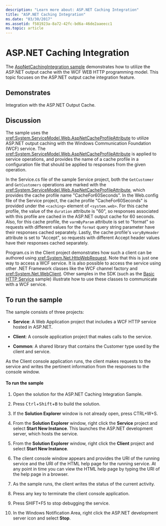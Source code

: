 ```yaml
---
description: "Learn more about: ASP.NET Caching Integration"
title: "ASP.NET Caching Integration"
ms.date: "03/30/2017"
ms.assetid: f581923a-8a72-42fc-bd6a-46de2aaeecc1
ms.topic: article
---
```

# ASP.NET Caching Integration

The [AspNetCachingIntegration sample](https://github.com/dotnet/samples/tree/main/framework/wcf) demonstrates how to utilize the ASP.NET output cache with the WCF WEB HTTP programming model. This topic focuses on the ASP.NET output cache integration feature.

## Demonstrates

Integration with the ASP.NET Output Cache.

## Discussion

The sample uses the <xref:System.ServiceModel.Web.AspNetCacheProfileAttribute> to utilize ASP.NET output caching with the Windows Communication Foundation (WCF) service. The <xref:System.ServiceModel.Web.AspNetCacheProfileAttribute> is applied to service operations, and provides the name of a cache profile in a configuration file that should be applied to responses from the given operation.

In the Service.cs file of the sample Service project, both the `GetCustomer` and `GetCustomers` operations are marked with the <xref:System.ServiceModel.Web.AspNetCacheProfileAttribute>, which provides the cache profile name "CacheFor60Seconds". In the Web.config file of the Service project, the cache profile "CacheFor60Seconds" is provided under the `<caching>` element of `<system.web>`. For this cache profile, the value of the `duration` attribute is "60", so responses associated with this profile are cached in the ASP.NET output cache for 60 seconds. Also, for this cache profile, the `varmByParam` attribute is set to "format" so requests with different values for the `format` query string parameter have their responses cached separately. Lastly, the cache profile's `varyByHeader` attribute is set to "Accept", so requests with different Accept header values have their responses cached separately.

Program.cs in the Client project demonstrates how such a client can be authored using <xref:System.Net.HttpWebRequest>. Note that this is just one way to access a WCF service. It is also possible to access the service using other .NET Framework classes like the WCF channel factory and <xref:System.Net.WebClient>. Other samples in the SDK (such as the [Basic HTTP Service](basic-http-service.md) sample) illustrate how to use these classes to communicate with a WCF service.

## To run the sample

The sample consists of three projects:

- **Service**: A Web Application project that includes a WCF HTTP service hosted in ASP.NET.

- **Client**: A console application project that makes calls to the service.

- **Common**: A shared library that contains the Customer type used by the client and service.

As the Client console application runs, the client makes requests to the service and writes the pertinent information from the responses to the console window.

#### To run the sample

1. Open the solution for the ASP.NET Caching Integration Sample.

2. Press <kbd>Ctrl</kbd>+<kbd>Shift</kbd>+<kbd>B</kbd> to build the solution.

3. If the **Solution Explorer** window is not already open, press CTRL+W+S.

4. From the **Solution Explorer** window, right click the **Service** project and select **Start New Instance**. This launches the ASP.NET development server, which hosts the service.

5. From the **Solution Explorer** window, right click the **Client** project and select **Start New Instance**.

6. The client console window appears and provides the URI of the running service and the URI of the HTML help page for the running service. At any point in time you can view the HTML help page by typing the URI of the help page in a browser.

7. As the sample runs, the client writes the status of the current activity.

8. Press any key to terminate the client console application.

9. Press SHIFT+F5 to stop debugging the service.

10. In the Windows Notification Area, right click the ASP.NET development server icon and select **Stop**.
